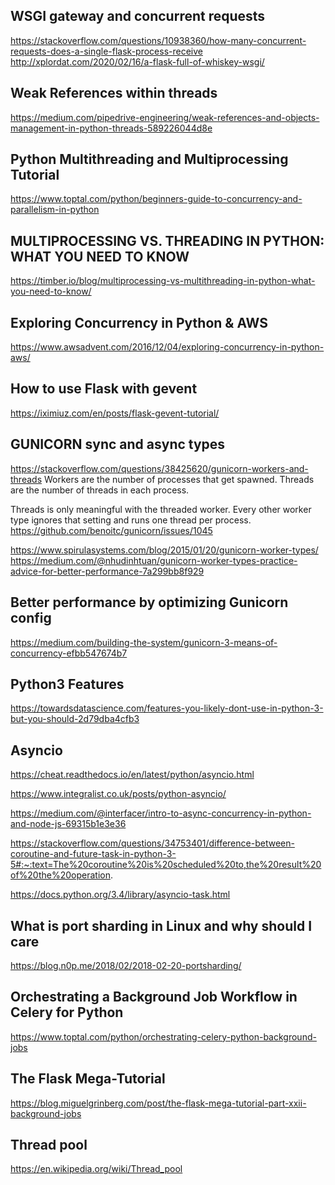 WSGI gateway and concurrent requests
---

https://stackoverflow.com/questions/10938360/how-many-concurrent-requests-does-a-single-flask-process-receive
http://xplordat.com/2020/02/16/a-flask-full-of-whiskey-wsgi/


Weak References within threads
---

https://medium.com/pipedrive-engineering/weak-references-and-objects-management-in-python-threads-589226044d8e


Python Multithreading and Multiprocessing Tutorial
---

https://www.toptal.com/python/beginners-guide-to-concurrency-and-parallelism-in-python


MULTIPROCESSING VS. THREADING IN PYTHON: WHAT YOU NEED TO KNOW
---
https://timber.io/blog/multiprocessing-vs-multithreading-in-python-what-you-need-to-know/


Exploring Concurrency in Python & AWS
---
https://www.awsadvent.com/2016/12/04/exploring-concurrency-in-python-aws/


How to use Flask with gevent
---
https://iximiuz.com/en/posts/flask-gevent-tutorial/



GUNICORN  sync and async types
---
https://stackoverflow.com/questions/38425620/gunicorn-workers-and-threads
Workers are the number of processes that get spawned. Threads are the number of threads in each process.

Threads is only meaningful with the threaded worker. Every other worker type ignores that setting and runs one thread per process.
https://github.com/benoitc/gunicorn/issues/1045

https://www.spirulasystems.com/blog/2015/01/20/gunicorn-worker-types/
https://medium.com/@nhudinhtuan/gunicorn-worker-types-practice-advice-for-better-performance-7a299bb8f929




Better performance by optimizing Gunicorn config
---
https://medium.com/building-the-system/gunicorn-3-means-of-concurrency-efbb547674b7

Python3 Features
--
https://towardsdatascience.com/features-you-likely-dont-use-in-python-3-but-you-should-2d79dba4cfb3

Asyncio
--
https://cheat.readthedocs.io/en/latest/python/asyncio.html

https://www.integralist.co.uk/posts/python-asyncio/

https://medium.com/@interfacer/intro-to-async-concurrency-in-python-and-node-js-69315b1e3e36

https://stackoverflow.com/questions/34753401/difference-between-coroutine-and-future-task-in-python-3-5#:~:text=The%20coroutine%20is%20scheduled%20to,the%20result%20of%20the%20operation.

https://docs.python.org/3.4/library/asyncio-task.html




What is port sharding in Linux and why should I care
--
https://blog.n0p.me/2018/02/2018-02-20-portsharding/

Orchestrating a Background Job Workflow in Celery for Python
--
https://www.toptal.com/python/orchestrating-celery-python-background-jobs

The Flask Mega-Tutorial 
--
https://blog.miguelgrinberg.com/post/the-flask-mega-tutorial-part-xxii-background-jobs


Thread pool
---
https://en.wikipedia.org/wiki/Thread_pool
